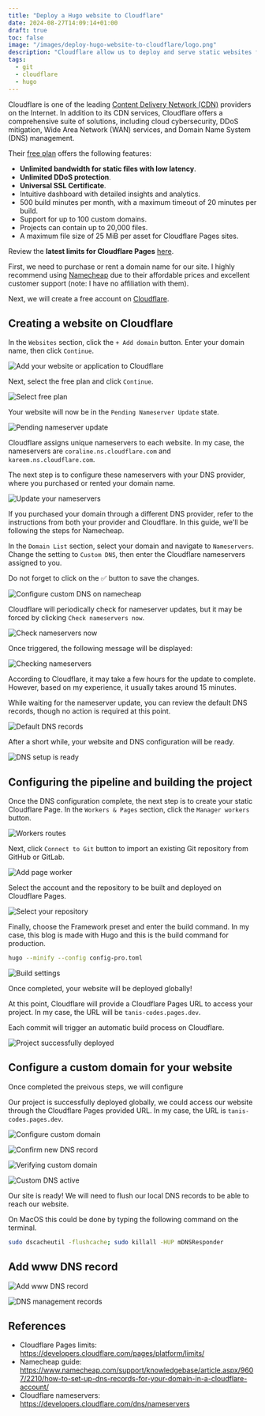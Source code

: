 ```yaml
---
title: "Deploy a Hugo website to Cloudflare"
date: 2024-08-27T14:09:14+01:00
draft: true
toc: false
image: "/images/deploy-hugo-website-to-cloudflare/logo.png"
description: "Cloudflare allow us to deploy and serve static websites for free using a GitHub or GitLab repository. Each commit will trigger an automatic build process on Cloudflare."
tags:
  - git
  - cloudflare
  - hugo
---
```


Cloudflare is one of the leading [Content Delivery Network (CDN)](https://en.wikipedia.org/wiki/Content_delivery_network) providers on the Internet. In addition to its CDN services, Cloudflare offers a comprehensive suite of solutions, including cloud cybersecurity, DDoS mitigation, Wide Area Network (WAN) services, and Domain Name System (DNS) management.

Their [free plan](https://www.cloudflare.com/plans/) offers the following features:
* **Unlimited bandwidth for static files with low latency**.
* **Unlimited DDoS protection**.
* **Universal SSL Certificate**. 
* Intuitive dashboard with detailed insights and analytics.
* 500 build minutes per month, with a maximum timeout of 20 minutes per build.
* Support for up to 100 custom domains.
* Projects can contain up to 20,000 files.
* A maximum file size of 25 MiB per asset for Cloudflare Pages sites.

Review the **latest limits for Cloudflare Pages** [here](https://developers.cloudflare.com/pages/platform/limits/).

First, we need to purchase or rent a domain name for our site. I highly recommend using [Namecheap](https://www.namecheap.com/) due to their affordable prices and excellent customer support (note: I have no affiliation with them).

Next, we will create a free account on [Cloudflare](https://cloudflare.com/).

## Creating a website on Cloudflare

In the `Websites` section, click the `+ Add domain` button. Enter your domain name, then click `Continue`.

![Add your website or application to Cloudflare](/images/deploy-hugo-website-to-cloudflare/add-site.png)

Next, select the free plan and click `Continue`.

![Select free plan](/images/deploy-hugo-website-to-cloudflare/select-free-plan.png)

Your website will now be in the `Pending Nameserver Update` state.

![Pending nameserver update](/images/deploy-hugo-website-to-cloudflare/pending-nameserver-update.png)

Cloudflare assigns unique nameservers to each website. In my case, the nameservers are `coraline.ns.cloudflare.com` and `kareem.ns.cloudflare.com`.

The next step is to configure these nameservers with your DNS provider, where you purchased or rented your domain name.

![Update your nameservers](/images/deploy-hugo-website-to-cloudflare/update-your-nameservers.png)

If you purchased your domain through a different DNS provider, refer to the instructions from both your provider and Cloudflare. In this guide, we'll be following the steps for Namecheap.

In the `Domain List` section, select your domain and navigate to `Nameservers`. Change the setting to `Custom DNS`, then enter the Cloudflare nameservers assigned to you. 

Do not forget to click on the ✅ button to save the changes.

![Configure custom DNS on namecheap](/images/deploy-hugo-website-to-cloudflare/namecheap-custom-dns.png)

Cloudflare will periodically check for nameserver updates, but it may be forced by clicking `Check nameservers now`.

![Check nameservers now](/images/deploy-hugo-website-to-cloudflare/check-nameservers-now.png)

Once triggered, the following message will be displayed:

![Checking nameservers](/images/deploy-hugo-website-to-cloudflare/checking-nameservers.png)

According to Cloudflare, it may take a few hours for the update to complete. However, based on my experience, it usually takes around 15 minutes.

While waiting for the nameserver update, you can review the default DNS records, though no action is required at this point.

![Default DNS records](/images/deploy-hugo-website-to-cloudflare/default-dns-records.png)

After a short while, your website and DNS configuration will be ready.

![DNS setup is ready](/images/deploy-hugo-website-to-cloudflare/dns-ready.png)

## Configuring the pipeline and building the project

Once the DNS configuration complete, the next step is to create your static Cloudflare Page. In the `Workers & Pages` section, click the `Manager workers` button.

![Workers routes](/images/deploy-hugo-website-to-cloudflare/workers-routes.png)

Next, click `Connect to Git` button to import an existing Git repository from GitHub or GitLab.

![Add page worker](/images/deploy-hugo-website-to-cloudflare/add-page-worker.png)

Select the account and the repository to be built and deployed on Cloudflare Pages.

![Select your repository](/images/deploy-hugo-website-to-cloudflare/select-your-repository.png)

Finally, choose the Framework preset and enter the build command. In my case, this blog is made with Hugo and this is the build command for production.

```bash
hugo --minify --config config-pro.toml
```

![Build settings](/images/deploy-hugo-website-to-cloudflare/build-settings.png)

Once completed, your website will be deployed globally!

At this point, Cloudflare will provide a Cloudflare Pages URL to access your project. In my case, the URL will be `tanis-codes.pages.dev`. 

Each commit will trigger an automatic build process on Cloudflare.

![Project successfully deployed](/images/deploy-hugo-website-to-cloudflare/project-deployed.png)

## Configure a custom domain for your website

Once completed the preivous steps, we will configure 

Our project is successfully deployed globally, we could access our website through the Cloudflare Pages provided URL. In my case, the URL is `tanis-codes.pages.dev`.

![Configure custom domain](/images/deploy-hugo-website-to-cloudflare/configure-custom-domain.png)

![Confirm new DNS record](/images/deploy-hugo-website-to-cloudflare/confirm-new-dns-record.png)

![Verifying custom domain](/images/deploy-hugo-website-to-cloudflare/verifying-custom-domain.png)

![Custom DNS active](/images/deploy-hugo-website-to-cloudflare/custom-dns-active.png)

Our site is ready! We will need to flush our local DNS records to be able to reach our website.

On MacOS this could be done by typing the following command on the terminal.

```bash
sudo dscacheutil -flushcache; sudo killall -HUP mDNSResponder
```

## Add www DNS record

![Add www DNS record](/images/deploy-hugo-website-to-cloudflare/add-www-record.png)

![DNS management records](/images/deploy-hugo-website-to-cloudflare/dns-management-records.png)


## References

* Cloudflare Pages limits: https://developers.cloudflare.com/pages/platform/limits/
* Namecheap guide: https://www.namecheap.com/support/knowledgebase/article.aspx/9607/2210/how-to-set-up-dns-records-for-your-domain-in-a-cloudflare-account/
* Cloudflare nameservers: https://developers.cloudflare.com/dns/nameservers